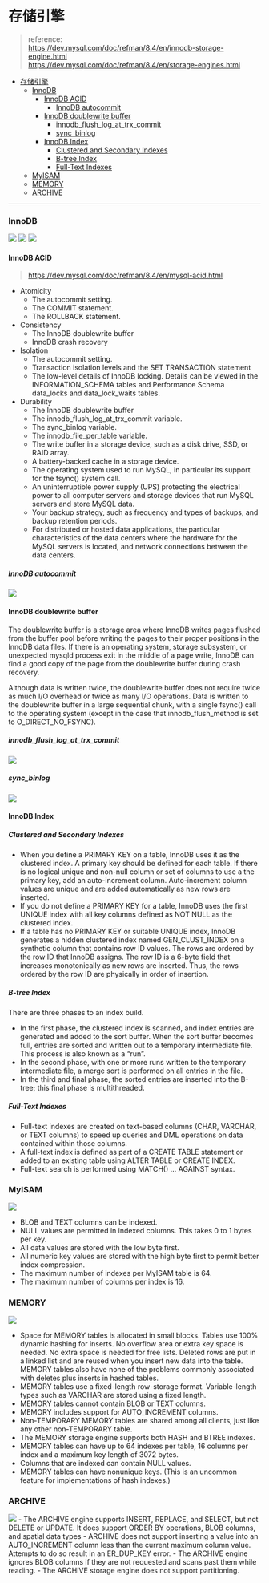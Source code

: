# 存储引擎
> reference:  
> https://dev.mysql.com/doc/refman/8.4/en/innodb-storage-engine.html  
> https://dev.mysql.com/doc/refman/8.4/en/storage-engines.html
- [存储引擎](#存储引擎)
    - [InnoDB](#innodb)
      - [InnoDB ACID](#innodb-acid)
        - [InnoDB autocommit](#innodb-autocommit)
      - [InnoDB doublewrite buffer](#innodb-doublewrite-buffer)
        - [innodb\_flush\_log\_at\_trx\_commit](#innodb_flush_log_at_trx_commit)
        - [sync\_binlog](#sync_binlog)
      - [InnoDB Index](#innodb-index)
        - [Clustered and Secondary Indexes](#clustered-and-secondary-indexes)
        - [B-tree Index](#b-tree-index)
        - [Full-Text Indexes](#full-text-indexes)
    - [MyISAM](#myisam)
    - [MEMORY](#memory)
    - [ARCHIVE](#archive)

---

### InnoDB
<img src='/database/img/innoDB.jpg'>
<img src='/database/img/InnoDB Architecture.jpg'>
<img src='/database/img/InnoDB Cluster.jpg'>

#### InnoDB ACID
> https://dev.mysql.com/doc/refman/8.4/en/mysql-acid.html

- Atomicity
  - The autocommit setting.
  - The COMMIT statement.
  - The ROLLBACK statement.
- Consistency
  - The InnoDB doublewrite buffer
  - InnoDB crash recovery
- Isolation
  - The autocommit setting.
  - Transaction isolation levels and the SET TRANSACTION statement
  - The low-level details of InnoDB locking. Details can be viewed in the INFORMATION_SCHEMA tables and Performance Schema data_locks and data_lock_waits tables.
- Durability
  - The InnoDB doublewrite buffer
  - The innodb_flush_log_at_trx_commit variable.
  - The sync_binlog variable.
  - The innodb_file_per_table variable.
  - The write buffer in a storage device, such as a disk drive, SSD, or RAID array.
  - A battery-backed cache in a storage device.
  - The operating system used to run MySQL, in particular its support for the fsync() system call.
  - An uninterruptible power supply (UPS) protecting the electrical power to all computer servers and storage devices that run MySQL servers and store MySQL data.
  - Your backup strategy, such as frequency and types of backups, and backup retention periods.
  - For distributed or hosted data applications, the particular characteristics of the data centers where the hardware for the MySQL servers is located, and network connections between the data centers.

##### InnoDB autocommit
<img src='/database/img/autocommit.jpg'>

#### InnoDB doublewrite buffer
The doublewrite buffer is a storage area where InnoDB writes pages flushed from the buffer pool before writing the pages to their proper positions in the InnoDB data files. If there is an operating system, storage subsystem, or unexpected mysqld process exit in the middle of a page write, InnoDB can find a good copy of the page from the doublewrite buffer during crash recovery.

Although data is written twice, the doublewrite buffer does not require twice as much I/O overhead or twice as many I/O operations. Data is written to the doublewrite buffer in a large sequential chunk, with a single fsync() call to the operating system (except in the case that innodb_flush_method is set to O_DIRECT_NO_FSYNC).

##### innodb_flush_log_at_trx_commit
<img src='/database/img/innodb_flush_log_at_trx_commit.jpg'>

##### sync_binlog
<img src='/database/img/sync_binlog.jpg'>

#### InnoDB Index
##### Clustered and Secondary Indexes
- When you define a PRIMARY KEY on a table, InnoDB uses it as the clustered index. A primary key should be defined for each table. If there is no logical unique and non-null column or set of columns to use a the primary key, add an auto-increment column. Auto-increment column values are unique and are added automatically as new rows are inserted.
- If you do not define a PRIMARY KEY for a table, InnoDB uses the first UNIQUE index with all key columns defined as NOT NULL as the clustered index.
- If a table has no PRIMARY KEY or suitable UNIQUE index, InnoDB generates a hidden clustered index named GEN_CLUST_INDEX on a synthetic column that contains row ID values. The rows are ordered by the row ID that InnoDB assigns. The row ID is a 6-byte field that increases monotonically as new rows are inserted. Thus, the rows ordered by the row ID are physically in order of insertion.
##### B-tree Index
There are three phases to an index build. 
- In the first phase, the clustered index is scanned, and index entries are generated and added to the sort buffer. When the sort buffer becomes full, entries are sorted and written out to a temporary intermediate file. This process is also known as a “run”. 
- In the second phase, with one or more runs written to the temporary intermediate file, a merge sort is performed on all entries in the file. 
- In the third and final phase, the sorted entries are inserted into the B-tree; this final phase is multithreaded.
##### Full-Text Indexes
- Full-text indexes are created on text-based columns (CHAR, VARCHAR, or TEXT columns) to speed up queries and DML operations on data contained within those columns.
- A full-text index is defined as part of a CREATE TABLE statement or added to an existing table using ALTER TABLE or CREATE INDEX.
- Full-text search is performed using MATCH() ... AGAINST syntax.

### MyISAM
<img src='/database/img/MyISAM.jpg'>

- BLOB and TEXT columns can be indexed.
- NULL values are permitted in indexed columns. This takes 0 to 1 bytes per key.
- All data values are stored with the low byte first. 
- All numeric key values are stored with the high byte first to permit better index compression.
- The maximum number of indexes per MyISAM table is 64.
- The maximum number of columns per index is 16.

### MEMORY
<img src='/database/img/MEMORY.jpg'>

- Space for MEMORY tables is allocated in small blocks. Tables use 100% dynamic hashing for inserts. No overflow area or extra key space is needed. No extra space is needed for free lists. Deleted rows are put in a linked list and are reused when you insert new data into the table. MEMORY tables also have none of the problems commonly associated with deletes plus inserts in hashed tables.
- MEMORY tables use a fixed-length row-storage format. Variable-length types such as VARCHAR are stored using a fixed length.
- MEMORY tables cannot contain BLOB or TEXT columns.
- MEMORY includes support for AUTO_INCREMENT columns.
- Non-TEMPORARY MEMORY tables are shared among all clients, just like any other non-TEMPORARY table.
- The MEMORY storage engine supports both HASH and BTREE indexes. 
- MEMORY tables can have up to 64 indexes per table, 16 columns per index and a maximum key length of 3072 bytes.
- Columns that are indexed can contain NULL values.
- MEMORY tables can have nonunique keys. (This is an uncommon feature for implementations of hash indexes.)

### ARCHIVE
<img src='/database/img/ARCHIVE.jpg'>
- The ARCHIVE engine supports INSERT, REPLACE, and SELECT, but not DELETE or UPDATE. It does support ORDER BY operations, BLOB columns, and spatial data types
- ARCHIVE does not support inserting a value into an AUTO_INCREMENT column less than the current maximum column value. Attempts to do so result in an ER_DUP_KEY error.
- The ARCHIVE engine ignores BLOB columns if they are not requested and scans past them while reading.
- The ARCHIVE storage engine does not support partitioning.
